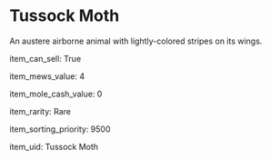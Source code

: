 # Tussock Moth

An austere airborne animal with lightly-colored stripes on its wings.

item_can_sell: True

item_mews_value: 4

item_mole_cash_value: 0

item_rarity: Rare

item_sorting_priority: 9500

item_uid: Tussock Moth